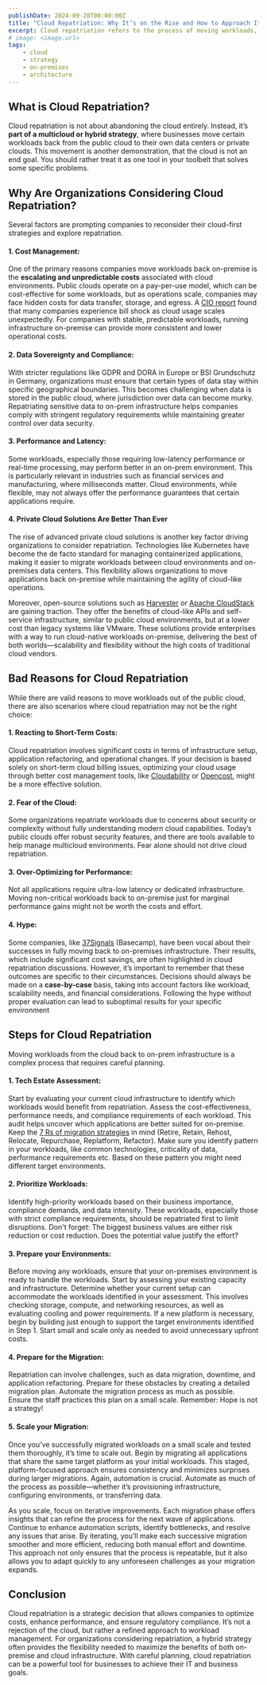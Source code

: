 ```yaml
---
publishDate: 2024-09-28T00:00:00Z
title: "Cloud Repatriation: Why It’s on the Rise and How to Approach It"
excerpt: Cloud repatriation refers to the process of moving workloads, applications, or data from public cloud environments back to on-premises infrastructure or private clouds. In recent years, this trend has gained momentum as organizations reconsider their cloud strategies and seek to optimize costs, performance, and security. In this blog post, we’ll dive into what cloud repatriation is, why companies are opting for it, and when and how to consider it as part of a broader IT strategy.
# image: <image.url>
tags:
    - cloud
    - strategy
    - on-premises
    - architecture
---
```


## What is Cloud Repatriation?

Cloud repatriation is not about abandoning the cloud entirely. Instead, it’s **part of a multicloud or hybrid strategy**, where businesses move certain workloads back from the public cloud to their own data centers or private clouds. This movement is another demonstration, that the cloud is not an end goal. You should rather treat it as one tool in your toolbelt that solves some specific problems.

## Why Are Organizations Considering Cloud Repatriation?

Several factors are prompting companies to reconsider their cloud-first strategies and explore repatriation.

#### 1.	Cost Management:

One of the primary reasons companies move workloads back on-premise is the **escalating and unpredictable costs** associated with cloud environments. Public clouds operate on a pay-per-use model, which can be cost-effective for some workloads, but as operations scale, companies may face hidden costs for data transfer, storage, and egress. A [CIO report](https://www.cio.com/article/2520890/the-great-repatriation-it-leaders-reset-cloud-strategies-to-optimize-value.html#:~:text=IT%20leader%20and%20former%20CIO%20Stanley%20Mwangi%20Chege%20has%20heard) found that many companies experience bill shock as cloud usage scales unexpectedly. For companies with stable, predictable workloads, running infrastructure on-premise can provide more consistent and lower operational costs.

#### 2.	Data Sovereignty and Compliance:

With stricter regulations like GDPR and DORA in Europe or BSI Grundschutz in Germany, organizations must ensure that certain types of data stay within specific geographical boundaries. This becomes challenging when data is stored in the public cloud, where jurisdiction over data can become murky. Repatriating sensitive data to on-prem infrastructure helps companies comply with stringent regulatory requirements while maintaining greater control over data security.

#### 3.	Performance and Latency:

Some workloads, especially those requiring low-latency performance or real-time processing, may perform better in an on-prem environment. This is particularly relevant in industries such as financial services and manufacturing, where milliseconds matter. Cloud environments, while flexible, may not always offer the performance guarantees that certain applications require.

#### 4. Private Cloud Solutions Are Better Than Ever

The rise of advanced private cloud solutions is another key factor driving organizations to consider repatriation. Technologies like Kubernetes have become the de facto standard for managing containerized applications, making it easier to migrate workloads between cloud environments and on-premises data centers. This flexibility allows organizations to move applications back on-premise while maintaining the agility of cloud-like operations.

Moreover, open-source solutions such as [Harvester](https://github.com/harvester/harvester) or [Apache CloudStack](https://github.com/apache/cloudstack) are gaining traction. They offer the benefits of cloud-like APIs and self-service infrastructure, similar to public cloud environments, but at a lower cost than legacy systems like VMware. These solutions provide enterprises with a way to run cloud-native workloads on-premise, delivering the best of both worlds—scalability and flexibility without the high costs of traditional cloud vendors.

## Bad Reasons for Cloud Repatriation

While there are valid reasons to move workloads out of the public cloud, there are also scenarios where cloud repatriation may not be the right choice:

#### 1.	Reacting to Short-Term Costs:

Cloud repatriation involves significant costs in terms of infrastructure setup, application refactoring, and operational changes. If your decision is based solely on short-term cloud billing issues, optimizing your cloud usage through better cost management tools, like [Cloudability](https://www.apptio.com/products/cloudability/) or [Opencost](https://www.opencost.io/), might be a more effective solution.

#### 2.	Fear of the Cloud:

Some organizations repatriate workloads due to concerns about security or complexity without fully understanding modern cloud capabilities. Today’s public clouds offer robust security features, and there are tools available to help manage multicloud environments. Fear alone should not drive cloud repatriation.

#### 3.	Over-Optimizing for Performance:

Not all applications require ultra-low latency or dedicated infrastructure. Moving non-critical workloads back to on-premise just for marginal performance gains might not be worth the costs and effort.

#### 4.	Hype:

Some companies, like [37Signals](https://basecamp.com/cloud-exit#:~:text=Leaving%20the%20cloud%20will%20save%20us%20$7%20million%20over%20five) (Basecamp), have been vocal about their successes in fully moving back to on-premises infrastructure. Their results, which include significant cost savings, are often highlighted in cloud repatriation discussions. However, it’s important to remember that these outcomes are specific to their circumstances. Decisions should always be made on a **case-by-case** basis, taking into account factors like workload, scalability needs, and financial considerations. Following the hype without proper evaluation can lead to suboptimal results for your specific environment

## Steps for Cloud Repatriation

Moving workloads from the cloud back to on-prem infrastructure is a complex process that requires careful planning.

#### 1.	Tech Estate Assessment:

Start by evaluating your current cloud infrastructure to identify which workloads would benefit from repatriation. Assess the cost-effectiveness, performance needs, and compliance requirements of each workload. This audit helps uncover which applications are better suited for on-premise. Keep the [7 Rs of migration strategies](https://docs.aws.amazon.com/prescriptive-guidance/latest/large-migration-guide/migration-strategies.html#:~:text=There%20are%20seven%20migration%20strategies%20for%20moving%20applications%20to%20the) in mind (Retire, Retain, Rehost, Relocate, Repurchase, Replatform, Refactor). Make sure you identify pattern in your workloads, like common technologies, criticality of data, performance requirements etc. Based on these pattern you might need different target environments. 
	
#### 2.	Prioritize Workloads:

Identify high-priority workloads based on their business importance, compliance demands, and data intensity. These workloads, especially those with strict compliance requirements, should be repatriated first to limit disruptions. Don't forget: The biggest business values are either risk reduction or cost reduction. Does the potential value justify the effort?

#### 3. Prepare your Environments:

Before moving any workloads, ensure that your on-premises environment is ready to handle the workloads. Start by assessing your existing capacity and infrastructure. Determine whether your current setup can accommodate the workloads identified in your assessment. This involves checking storage, compute, and networking resources, as well as evaluating cooling and power requirements. If a new platform is necessary, begin by building just enough to support the target environments identified in Step 1. Start small and scale only as needed to avoid unnecessary upfront costs. 

#### 4.	Prepare for the Migration:

Repatriation can involve challenges, such as data migration, downtime, and application refactoring. Prepare for these obstacles by creating a detailed migration plan. Automate the migration process as much as possible. Ensure the staff practices this plan on a small scale. Remember: Hope is not a strategy!

#### 5.	Scale your Migration:

Once you’ve successfully migrated workloads on a small scale and tested them thoroughly, it’s time to scale out. Begin by migrating all applications that share the same target platform as your initial workloads. This staged, platform-focused approach ensures consistency and minimizes surprises during larger migrations. Again, automation is crucial. Automate as much of the process as possible—whether it’s provisioning infrastructure, configuring environments, or transferring data.

As you scale, focus on iterative improvements. Each migration phase offers insights that can refine the process for the next wave of applications. Continue to enhance automation scripts, identify bottlenecks, and resolve any issues that arise. By iterating, you’ll make each successive migration smoother and more efficient, reducing both manual effort and downtime. This approach not only ensures that the process is repeatable, but it also allows you to adapt quickly to any unforeseen challenges as your migration expands.

## Conclusion

Cloud repatriation is a strategic decision that allows companies to optimize costs, enhance performance, and ensure regulatory compliance. It’s not a rejection of the cloud, but rather a refined approach to workload management. For organizations considering repatriation, a hybrid strategy often provides the flexibility needed to maximize the benefits of both on-premise and cloud infrastructure. With careful planning, cloud repatriation can be a powerful tool for businesses to achieve their IT and business goals.

